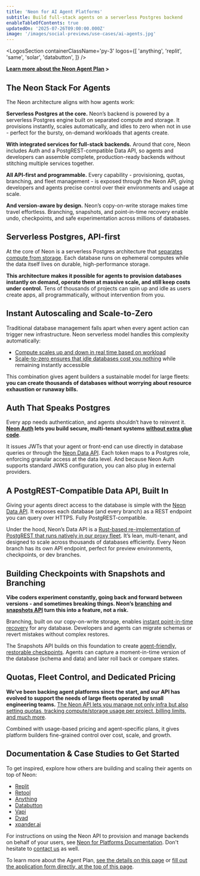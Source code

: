 ```yaml
---
title: 'Neon for AI Agent Platforms'
subtitle: Build full-stack agents on a serverless Postgres backend
enableTableOfContents: true
updatedOn: '2025-07-26T09:00:00.000Z'
image: '/images/social-previews/use-cases/ai-agents.jpg'
---
```


<MegaLink tag="80% of Neon databases are deployed by agents." title="Platforms like Replit Agent run their backend on Neon because it fits how agents operate: a serverless Postgres data layer that’s instant, branchable, and invisible to end users." url="https://neon.com/use-cases/ai-agents#serverless-postgres-api-first" />

<LogosSection containerClassName='py-3' logos={[
'anything',
'replit',
'same',
'solar',
'databutton',
]} />

<ProgramForm type="agent" />

**[Learn more about the Neon Agent Plan](https://neon.com/programs/agents#agent-plan-pricing) >**

<QuoteBlock quote="The combination of flexible resource limits and nearly instant database provisioning made Neon a no-brainer." author="lincoln-bergeson" role="Infrastructure Engineer at Replit" />

## The Neon Stack For Agents

The Neon architecture aligns with how agents work:

**Serverless Postgres at the core.**
Neon’s backend is powered by a serverless Postgres engine built on separated compute and storage. It provisions instantly, scales automatically, and idles to zero when not in use - perfect for the bursty, on-demand workloads that agents create.

**With integrated services for full-stack backends.**
Around that core, Neon includes Auth and a PostgREST-compatible Data API, so agents and developers can assemble complete, production-ready backends without stitching multiple services together.

**All API-first and programmable.**
Every capability - provisioning, quotas, branching, and fleet management - is exposed through the Neon API, giving developers and agents precise control over their environments and usage at scale.

**And version-aware by design.**
Neon’s copy-on-write storage makes time travel effortless. Branching, snapshots, and point-in-time recovery enable undo, checkpoints, and safe experimentation across millions of databases.

## Serverless Postgres, API-first

At the core of Neon is a serverless Postgres architecture that [separates compute from storage](https://neon.com/blog/architecture-decisions-in-neon). Each database runs on ephemeral computes while the data itself lives on durable, high-performance storage.

**This architecture makes it possible for agents to provision databases instantly on demand, operate them at massive scale, and still keep costs under control.** Tens of thousands of projects can spin up and idle as users create apps, all programmatically, without intervention from you.

<MegaLink tag="Tested at scale" title="A popular developer platform managed over 300k Postgres instances on Neon with only a single engineer. That’s how simple and efficient it is. " url="https://neon.com/blog/how-retool-uses-retool-and-the-neon-api-to-manage-300k-postgres-databases" />

## Instant Autoscaling and Scale-to-Zero

Traditional database management falls apart when every agent action can trigger new infrastructure. Neon serverless model handles this complexity automatically:

- [Compute scales up and down in real time based on workload](https://neon.com/docs/introduction/autoscaling)
- [Scale-to-zero ensures that idle databases cost you nothing](https://neon.com/docs/introduction/scale-to-zero) while remaining instantly accessible

This combination gives agent builders a sustainable model for large fleets: **you can create thousands of databases without worrying about resource exhaustion or runaway bills.**

<QuoteBlock quote="The speed of provisioning and serverless scale-to-zero of Neon is critical for us" author="dhruv-amin" role="Co-founder at Anything" />

## Auth That Speaks Postgres

Every app needs authentication, and agents shouldn’t have to reinvent it. **[Neon Auth](https://neon.com/docs/neon-auth/overview) lets you build secure, multi-tenant systems [without extra glue code](https://neon.com/blog/databutton-neon-integration)**.

It issues JWTs that your agent or front-end can use directly in database queries or through the [Neon Data API](https://neon.com/docs/data-api/get-started). Each token maps to a Postgres role, enforcing granular access at the data level. And because Neon Auth supports standard JWKS configuration, you can also plug in external providers.

<QuoteBlock quote="Our AI agent can now create, manage, and debug the entire stack, not just code." author="martin-skow-røed" role="CTO and co-founder of Databutton" />

## A PostgREST-Compatible Data API, Built In

Giving your agents direct access to the database is simple with the [Neon Data API](https://neon.com/docs/data-api/get-started). It exposes each database (and every branch) as a REST endpoint you can query over HTTPS. Fully PostgREST-compatible.

Under the hood, Neon’s Data API is a [Rust-based re-implementation of PostgREST that runs natively in our proxy fleet](https://neon.com/blog/a-postgrest-compatible-data-api-now-on-neon). It’s lean, multi-tenant, and designed to scale across thousands of databases efficiently. Every Neon branch has its own API endpoint, perfect for preview environments, checkpoints, or dev branches.

## Building Checkpoints with Snapshots and Branching

**Vibe coders experiment constantly, going back and forward between versions - and sometimes breaking things. Neon’s [branching](https://neon.com/docs/introduction/branching) and [snapshots API](https://neon.com/docs/ai/ai-database-versioning) turn this into a feature, not a risk.**

Branching, built on our copy-on-write storage, enables [instant point-in-time recovery](https://neon.com/docs/introduction/branch-restore) for any database. Developers and agents can migrate schemas or revert mistakes without complex restores.

The Snapshots API builds on this foundation to create [agent-friendly, restorable checkpoints](https://neon.com/blog/checkpoints-for-agents-with-neon-snapshots). Agents can capture a moment-in-time version of the database (schema and data) and later roll back or compare states.

## Quotas, Fleet Control, and Dedicated Pricing

**We’ve been backing agent platforms since the start, and our API has evolved to support the needs of large fleets operated by small engineering teams.** [The Neon API lets you manage not only infra but also setting quotas, tracking compute/storage usage per project, billing limits, and much more](https://neon.com/blog/provision-postgres-neon-api).

Combined with usage-based pricing and agent-specific plans, it gives platform builders fine-grained control over cost, scale, and growth.

<MegaLink tag="Pricing designed for agent platforms" title="We know what it takes to scale agent platforms. The Agent Plan gives you everything you need, from early launch to millions of active databases." url="https://neon.com/programs/agents" />

## Documentation & Case Studies to Get Started

To get inspired, explore how others are building and scaling their agents on top of Neon:

- [Replit](https://neon.com/blog/replit-app-history-powered-by-neon-branches)
- [Retool](https://neon.com/blog/retool-becomes-the-platform-for-enterprise-appgen)
- [Anything](https://neon.com/blog/from-idea-to-full-stack-app-in-one-conversation-with-create)
- [Databutton](https://neon.com/blog/databutton-neon-integration)
- [Vapi](https://neon.com/blog/vapi-voice-agents-neon)
- [Dyad](https://neon.com/blog/dyad-brings-postgres-to-local-ai-app-building-powered-by-neon)
- [xpander.ai](https://neon.com/blog/xpander-ai-agents-slack-neon-backend)

For instructions on using the Neon API to provision and manage backends on behalf of your users, see [Neon for Platforms Documentation](https://neon.com/docs/guides/platform-integration-intro). Don't hesitate to [contact us](https://neon.com/contact-sales) as well.

To learn more about the Agent Plan, [see the details on this page](https://neon.com/programs/agents#agent-plan-pricing) or [fill out the application form directly, at the top of this page](#agent-form).

<CTA title="Prefer a claimable flow?" description="You can also allow your end-users to deploy a Neon database in seconds, use it immediately via connection string, claim it later." theme="column" buttonText="Explore this route" buttonUrl="https://neon.new/" linkText="See a case study" linkUrl="https://neon.com/blog/netlify-db-powered-by-neon" />
